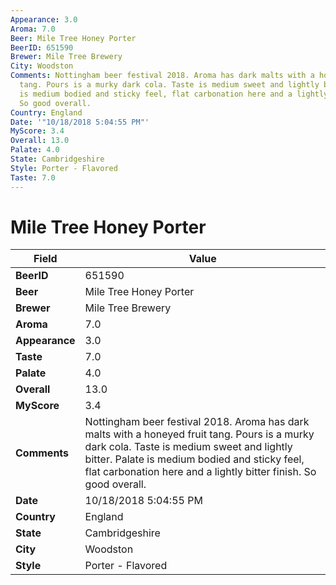 ```yaml
---
Appearance: 3.0
Aroma: 7.0
Beer: Mile Tree Honey Porter
BeerID: 651590
Brewer: Mile Tree Brewery
City: Woodston
Comments: Nottingham beer festival 2018. Aroma has dark malts with a honeyed fruit
  tang. Pours is a murky dark cola. Taste is medium sweet and lightly bitter. Palate
  is medium bodied and sticky feel, flat carbonation here and a lightly bitter finish.
  So good overall.
Country: England
Date: '"10/18/2018 5:04:55 PM"'
MyScore: 3.4
Overall: 13.0
Palate: 4.0
State: Cambridgeshire
Style: Porter - Flavored
Taste: 7.0
---
```


# Mile Tree Honey Porter

| Field         | Value |
|---------------|-------|
| **BeerID** | 651590 |
| **Beer** | Mile Tree Honey Porter |
| **Brewer** | Mile Tree Brewery |
| **Aroma** | 7.0 |
| **Appearance** | 3.0 |
| **Taste** | 7.0 |
| **Palate** | 4.0 |
| **Overall** | 13.0 |
| **MyScore** | 3.4 |
| **Comments** | Nottingham beer festival 2018. Aroma has dark malts with a honeyed fruit tang. Pours is a murky dark cola. Taste is medium sweet and lightly bitter. Palate is medium bodied and sticky feel, flat carbonation here and a lightly bitter finish. So good overall. |
| **Date** | 10/18/2018 5:04:55 PM |
| **Country** | England |
| **State** | Cambridgeshire |
| **City** | Woodston |
| **Style** | Porter - Flavored |
